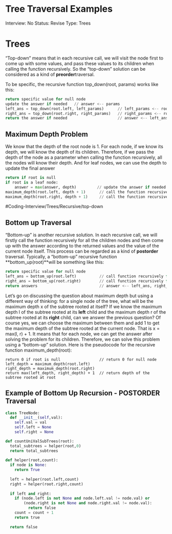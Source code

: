 # Tree Traversal Examples

Interview: No
Status: Revise
Type: Trees

# Trees

“Top-down” means that in each recursive call, we will visit the node first to come up with some values, and pass these values to its children when calling the function recursively. So the “top-down” solution can be considered as a kind of **preorder**traversal.

To be specific, the recursive function top_down(root, params) works like this:

```python
return specific value for null node
update the answer if needed   // answer <-- params
left_ans = top_down(root.left, left_params)      // left_params <-- root.val, params
right_ans = top_down(root.right, right_params)   // right_params <-- root.val, params 
return the answer if needed                      // answer <-- left_ans, right_ans

```

## Maximum Depth Problem

We know that the depth of the root node is 1. For each node, if we know its depth, we will know the depth of its children. Therefore, if we pass the depth of the node as a parameter when calling the function recursively, all the nodes will know their depth. And for leaf nodes, we can use the depth to update the final answer

```python
return if root is null
if root is a leaf node:
    answer = max(answer, depth)         // update the answer if needed
maximum_depth(root.left, depth + 1)      // call the function recursively for left child
maximum_depth(root.right, depth + 1)     // call the function recursively for right child

```

#Coding-Interview/Trees/Recursive/top-down

## Bottom up Traversal

“Bottom-up” is another recursive solution. In each recursive call, we will firstly call the function recursively for all the children nodes and then come up with the answer according to the returned values and the value of the current node itself. This process can be regarded as a kind of **postorder** traversal. Typically, a “bottom-up” recursive function **bottom_up(root)**will be something like this:

```python
return specific value for null node
left_ans = bottom_up(root.left)          // call function recursively for left child
right_ans = bottom_up(root.right)        // call function recursively for right child
return answers                           // answer <-- left_ans, right_ans, root.val

```

Let’s go on discussing the question about maximum depth but using a different way of thinking: for a single node of the tree, what will be the maximum depth x of the subtree rooted at itself?
If we know the maximum depth l of the subtree rooted at its **left** child and the maximum depth r of the subtree rooted at its **right** child, can we answer the previous question? Of course yes, we can choose the maximum between them and add 1 to get the maximum depth of the subtree rooted at the current node. That is x = max(l, r) + 1.
It means that for each node, we can get the answer after solving the problem for its children. Therefore, we can solve this problem using a “bottom-up” solution. Here is the pseudocode for the recursive function maximum_depth(root):

```
return 0 if root is null                 // return 0 for null node
left_depth = maximum_depth(root.left)
right_depth = maximum_depth(root.right)
return max(left_depth, right_depth) + 1  // return depth of the subtree rooted at root

```

## Example of Bottom Up Recursion - POSTORDER Traversal

```python
class TreeNode:
  def __init__(self,val):
    self.val = val
    self.left = None
    self.right = None

def countUniValSubTrees(root):
  total_subtrees = helper(root,0)
  return total_subtrees
  
def helper(root,count):
  if node is None:
    return True
   
  left = helper(root.left,count)
  right = helper(root.right,count)
  
  if left and right:
    if (node.left is not None and node.left.val != node.val) or 
        (node.right is not None and node.right.val != node.val):
          return false
    count = count + 1
    return true
    
  return false

```

